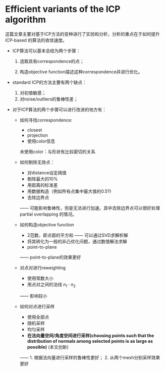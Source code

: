 # Efficient variants of the ICP algorithm

这篇文章主要对基于ICP方法的变种进行了实验和分析，分析的重点在于如何提升 ICP-based 的算法的收敛速度。

- ICP算法可以基本总结为两个步骤：

  1. 选取具有correspondence的点；

  2. 构造objective function描述这种correspondence并进行优化。

- standard ICP的方法主要有两个缺点：
  1. 对初值敏感；
  2. 对noise/outliers的鲁棒性差；

- 对于ICP算法的两个步骤可以进行改进的地方有：

  - 如何寻找correspondence:

    - closest
    - projection
    - 使用color信息

    未使用color：与形状有比较密切的关系

  - 如何剔除无效点：

    - 对distance设定阈值
    - 剔除最大的10%
    - 用距离的标准差
    - 用数据构造（例如所有点集中最大值的0.5?)
    - 去除边界点

    —— 可能影响鲁棒性，但是无法进行加速。其中去除边界点可以很好处理 partial overlapping 的情况。

  - 如何构造objective function

    - 2范数，即点距的平方和 —— 可以通过SVD求解析解
    - 将其转化为一般的非凸优化问题，通过数值解法求解
    - point-to-plane

    —— point-to-plane的效果更好

  - 对点对进行reweighting

    - 使用常数大小
    - 用点对之间的法线 $n_1 \cdot n_2$

    —— 影响较小

  - 如何对点进行采样

    - 使用全部点
    - 随机采样
    - 均匀采样
    - **在法向量空间/角度空间进行采样(choosing points such that the distribution of normals among selected points is as large as possible)** (本文创新)

    —— 1. 根据法向量进行采样的鲁棒性更好； 2. 从两个mesh分别采样效果更好